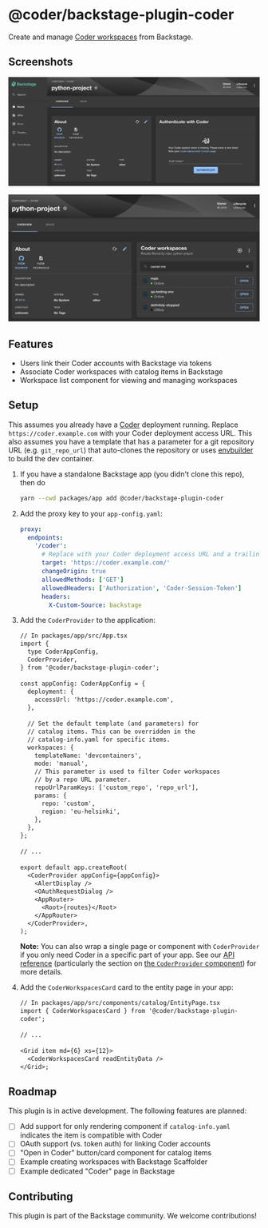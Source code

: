 # @coder/backstage-plugin-coder

Create and manage [Coder workspaces](https://coder.com/docs/v2/latest) from Backstage.

<!-- TOOD: Add Loom -->

## Screenshots

![Coder authentication](./screenshots/coder-auth.png)

![Workspace list page](./screenshots/catalog-item.png)

## Features

- Users link their Coder accounts with Backstage via tokens
- Associate Coder workspaces with catalog items in Backstage
- Workspace list component for viewing and managing workspaces
<!-- - Full Coder API access for custom plugins & integrations -->

## Setup

This assumes you already have a [Coder](https://github.com/coder/coder) deployment running.
Replace `https://coder.example.com` with your Coder deployment access URL. This also assumes
you have a template that has a parameter for a git repository URL (e.g. `git_repo_url`) that auto-clones
the repository or uses [envbuilder](https://coder.com/docs/v2/latest/templates/devcontainers) to build
the dev container.

1. If you have a standalone Backstage app (you didn't clone this repo), then do

   ```bash
   yarn --cwd packages/app add @coder/backstage-plugin-coder
   ```

1. Add the proxy key to your `app-config.yaml`:

   ```yaml
   proxy:
     endpoints:
       '/coder':
         # Replace with your Coder deployment access URL and a trailing /
         target: 'https://coder.example.com/'
         changeOrigin: true
         allowedMethods: ['GET']
         allowedHeaders: ['Authorization', 'Coder-Session-Token']
         headers:
           X-Custom-Source: backstage
   ```

1. Add the `CoderProvider` to the application:

   ```tsx
   // In packages/app/src/App.tsx
   import {
     type CoderAppConfig,
     CoderProvider,
   } from '@coder/backstage-plugin-coder';

   const appConfig: CoderAppConfig = {
     deployment: {
       accessUrl: 'https://coder.example.com',
     },

     // Set the default template (and parameters) for
     // catalog items. This can be overridden in the
     // catalog-info.yaml for specific items.
     workspaces: {
       templateName: 'devcontainers',
       mode: 'manual',
       // This parameter is used to filter Coder workspaces
       // by a repo URL parameter.
       repoUrlParamKeys: ['custom_repo', 'repo_url'],
       params: {
         repo: 'custom',
         region: 'eu-helsinki',
       },
     },
   };

   // ...

   export default app.createRoot(
     <CoderProvider appConfig={appConfig}>
       <AlertDisplay />
       <OAuthRequestDialog />
       <AppRouter>
         <Root>{routes}</Root>
       </AppRouter>
     </CoderProvider>,
   );
   ```

   **Note:** You can also wrap a single page or component with `CoderProvider` if you only need Coder in a specific part of your app. See our [API reference](./docs/README.md) (particularly the section on [the `CoderProvider` component](./docs/components.md#coderprovider)) for more details.

1. Add the `CoderWorkspacesCard` card to the entity page in your app:

   ```tsx
   // In packages/app/src/components/catalog/EntityPage.tsx
   import { CoderWorkspacesCard } from '@coder/backstage-plugin-coder';

   // ...

   <Grid item md={6} xs={12}>
     <CoderWorkspacesCard readEntityData />
   </Grid>;
   ```

<!-- Individual components of the card can also be imported. See [the plugin documentation](./docs) for full configuration options and API reference. -->

<!-- ### API Access

The plugin provides a `CoderApi` instance for accessing the Coder API. This can be used in custom plugins and integrations. Here is an example component that lists all templates:

```tsx
import { useCoder } from '@coder/backstage-plugin-coder';

// TODO. I believe Michael said this is possible today?
// This can be a very basic component that requires auth
// and lists all templates in a basic unstyled list
// with a refresh button
```

See to the [Coder REST API Reference](https://coder.com/docs/v2/latest/api) for more details -->

## Roadmap

This plugin is in active development. The following features are planned:

- [ ] Add support for only rendering component if `catalog-info.yaml` indicates the item is compatible with Coder
- [ ] OAuth support (vs. token auth) for linking Coder accounts
- [ ] "Open in Coder" button/card component for catalog items
- [ ] Example creating workspaces with Backstage Scaffolder
- [ ] Example dedicated "Coder" page in Backstage

## Contributing

This plugin is part of the Backstage community. We welcome contributions!
